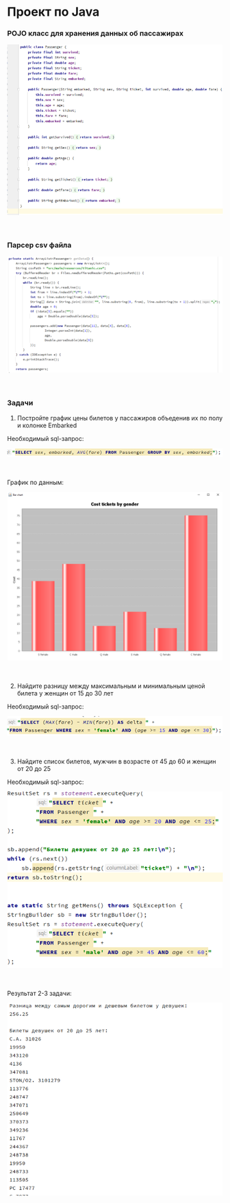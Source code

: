# Проект по Java

### POJO класс для хранения данных об пассажирах

![passenger](https://github.com/irinaAzanova/Java/blob/master/images/passenger.png) <br><br><br>


### Парсер csv файла

![parserCSV](https://github.com/irinaAzanova/Java/blob/master/images/parserCSV.png) <br><br><br>


### Задачи

1. Постройте график цены билетов у пассажиров объеденив их по полу и колонке Embarked

Необходимый sql-запрос:

![1sql](https://github.com/irinaAzanova/Java/blob/master/images/1sql.png) <br><br><br>

График по данным:

![graph](https://github.com/irinaAzanova/Java/blob/master/images/graph.png) <br><br><br>


2. Найдите разницу между максимальным и минимальным ценой билета у женщин от 15 до 30 лет

Необходимый sql-запрос:

![2sql](https://github.com/irinaAzanova/Java/blob/master/images/2sql.png) <br><br><br>


3. Найдите список билетов, мужчин в возрасте от 45 до 60 и женщин от 20 до 25

Необходимый sql-запрос:

![3sql](https://github.com/irinaAzanova/Java/blob/master/images/3sql.png) <br><br><br>


Результат 2-3 задачи:

![2-3 task result](https://github.com/irinaAzanova/Java/blob/master/images/2-3%20task%20result.png) <br><br><br>
